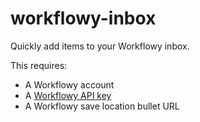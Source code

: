 # workflowy-inbox

Quickly add items to your Workflowy inbox. 

This requires:
- A Workflowy account
- A [Workflowy API key](https://workflowy.com/api-key/)
- A Workflowy save location bullet URL
